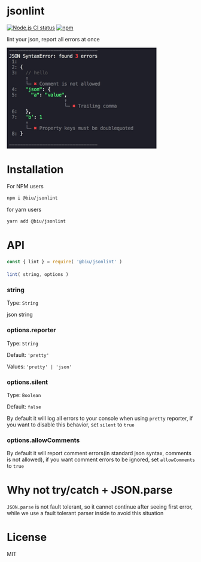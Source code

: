# jsonlint

[![Node.js CI status](https://github.com/fengzilong/jsonlint/workflows/Node.js%20CI/badge.svg)](https://github.com/fengzilong/jsonlint/actions) [![npm](https://img.shields.io/npm/v/@biu/jsonlint.svg)](https://www.npmjs.com/package/@biu/jsonlint)

lint your json, report all errors at once

<img align="center" width="400px" src="./screenshot.jpg" />

# Installation

For NPM users

```bash
npm i @biu/jsonlint
```

for yarn users

```bash
yarn add @biu/jsonlint
```

# API

```js
const { lint } = require( '@biu/jsonlint' )

lint( string, options )
```

### string

Type: `String`

json string

### options.reporter

Type: `String`

Default: `'pretty'`

Values: `'pretty' | 'json'`

### options.silent

Type: `Boolean`

Default: `false`

By default it will log all errors to your console when using `pretty` reporter, if you want to disable this behavior, set `silent` to `true`

### options.allowComments

By default it will report comment errors(in standard json syntax, comments is not allowed), if you want comment errors to be ignored, set `allowComments` to `true`


# Why not try/catch + JSON.parse

`JSON.parse` is not fault tolerant, so it cannot continue after seeing first error, while we use a fault tolerant parser inside to avoid this situation

# License

MIT
